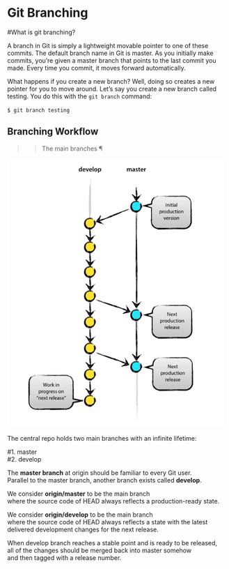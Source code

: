 #  Git Branching

#What is git branching?

A branch in Git is simply a lightweight movable pointer to one of these commits. The default branch name in Git is master. As you initially make commits, you’re given a master branch that points to the last commit you made. Every time you commit, it moves forward automatically.

What happens if you create a new branch? Well, doing so creates a new pointer for you to move around. Let’s say you create a new branch called testing. You do this with the `git branch` command:

`$ git branch testing`

## Branching Workflow


>>The main branches ¶

![Git main branches](https://github.com/prajaktavpendse/projectpractice/blob/master/Images/main_branches.PNG)



The central repo holds two main branches with an infinite lifetime:       
                                                                          
#1. master                                                                  
#2. develop                                                                
                                                                          
The **master branch** at origin should be familiar to every Git user.     
Parallel to the master branch, another branch exists called **develop**.    
                                                                          
We consider **origin/master** to be the main branch                       
where the source code of HEAD always reflects a production-ready state.   
                                                                          
We consider **origin/develop** to be the main branch                      
where the source code of HEAD always reflects a state with the latest     
delivered development changes for the next release.                       
                                                                          
When develop branch reaches a stable point and is ready to be released,   
 all of the changes should be merged back into master somehow             
 and then tagged with a release number.                                   
